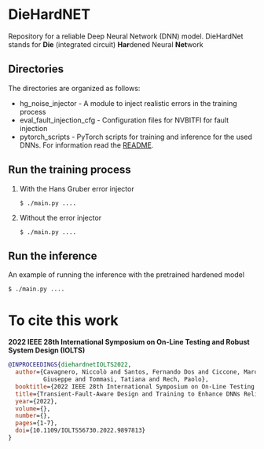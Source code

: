 # DieHardNET

Repository for a reliable Deep Neural Network (DNN) model. DieHardNet stands for
**Die** (integrated circuit) **Har**dened Neural **Net**work

[comment]: <> (TODO: Replace by two images from john mcclane one 
classified with DieHardNet and other with an error
 l![Die hard photo]&#40;/diehard.jpg&#41;)

## Directories

The directories are organized as follows:

* hg_noise_injector - A module to inject realistic errors in the training process
* eval_fault_injection_cfg - Configuration files for NVBITFI for fault injection
* pytorch_scripts - PyTorch scripts for training and inference for the used DNNs. For information read
  the [README](/pytorch_scripts/README.md).

## Run the training process

<ol>
<li>With the Hans Gruber error injector</li>

```{r, engine='bash', code_block_name} 
$ ./main.py ....
```

<li>Without the error injector</li>

```{r, engine='bash', code_block_name} 
$ ./main.py ....
```

</ol>

## Run the inference

An example of running the inference with the pretrained hardened model

```{r, engine='bash', code_block_name} 
$ ./main.py ....
```

# To cite this work

**2022 IEEE 28th International Symposium on On-Line Testing and Robust System Design (IOLTS)**

```bibtex
@INPROCEEDINGS{diehardnetIOLTS2022,
  author={Cavagnero, Niccolò and Santos, Fernando Dos and Ciccone, Marco and Averta, 
          Giuseppe and Tommasi, Tatiana and Rech, Paolo},
  booktitle={2022 IEEE 28th International Symposium on On-Line Testing and Robust System Design (IOLTS)}, 
  title={Transient-Fault-Aware Design and Training to Enhance DNNs Reliability with Zero-Overhead}, 
  year={2022},
  volume={},
  number={},
  pages={1-7},
  doi={10.1109/IOLTS56730.2022.9897813}
}

```

